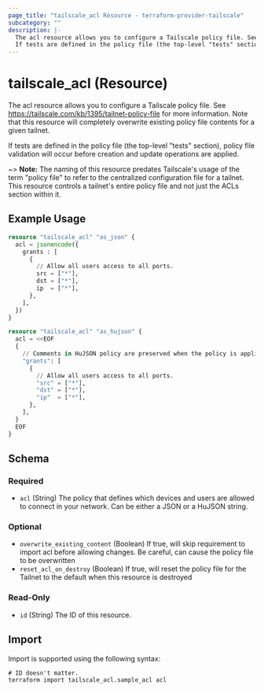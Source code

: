 ```yaml
---
page_title: "tailscale_acl Resource - terraform-provider-tailscale"
subcategory: ""
description: |-
  The acl resource allows you to configure a Tailscale policy file. See https://tailscale.com/kb/1395/tailnet-policy-file for more information. Note that this resource will completely overwrite existing policy file contents for a given tailnet.
  If tests are defined in the policy file (the top-level "tests" section), policy file validation will occur before creation and update operations are applied.
---
```


# tailscale_acl (Resource)

The acl resource allows you to configure a Tailscale policy file. See https://tailscale.com/kb/1395/tailnet-policy-file for more information. Note that this resource will completely overwrite existing policy file contents for a given tailnet.

If tests are defined in the policy file (the top-level "tests" section), policy file validation will occur before creation and update operations are applied.

~> **Note:** The naming of this resource predates Tailscale's usage of the term "policy file" to refer to the centralized configuration file for a tailnet. This resource controls a tailnet's entire policy file and not just the ACLs section within it.

## Example Usage

```terraform
resource "tailscale_acl" "as_json" {
  acl = jsonencode({
    grants : [
      {
        // Allow all users access to all ports.
        src = ["*"],
        dst = ["*"],
        ip  = ["*"],
      },
    ],
  })
}

resource "tailscale_acl" "as_hujson" {
  acl = <<EOF
  {
    // Comments in HuJSON policy are preserved when the policy is applied.
    "grants": [
      {
        // Allow all users access to all ports.
        "src" = ["*"],
        "dst" = ["*"],
        "ip"  = ["*"],
      },
    ],
  }
  EOF
}
```

<!-- schema generated by tfplugindocs -->
## Schema

### Required

- `acl` (String) The policy that defines which devices and users are allowed to connect in your network. Can be either a JSON or a HuJSON string.

### Optional

- `overwrite_existing_content` (Boolean) If true, will skip requirement to import acl before allowing changes. Be careful, can cause the policy file to be overwritten
- `reset_acl_on_destroy` (Boolean) If true, will reset the policy file for the Tailnet to the default when this resource is destroyed

### Read-Only

- `id` (String) The ID of this resource.

## Import

Import is supported using the following syntax:

```shell
# ID doesn't matter.
terraform import tailscale_acl.sample_acl acl
```
